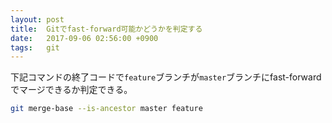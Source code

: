 ```yaml
---
layout: post
title:  Gitでfast-forward可能かどうかを判定する
date:   2017-09-06 02:56:00 +0900
tags:   git
---
```


下記コマンドの終了コードで`feature`ブランチが`master`ブランチにfast-forwardでマージできるか判定できる。

```sh
git merge-base --is-ancestor master feature
```
